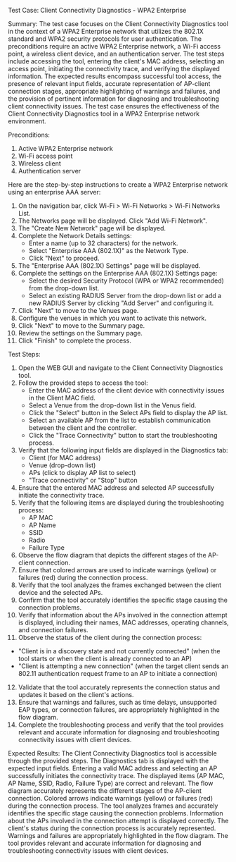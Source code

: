 Test Case: Client Connectivity Diagnostics - WPA2 Enterprise

Summary:
The test case focuses on the Client Connectivity Diagnostics tool in the context of a WPA2 Enterprise network that utilizes the 802.1X standard and WPA2 security protocols for user authentication. The preconditions require an active WPA2 Enterprise network, a Wi-Fi access point, a wireless client device, and an authentication server. The test steps include accessing the tool, entering the client's MAC address, selecting an access point, initiating the connectivity trace, and verifying the displayed information. The expected results encompass successful tool access, the presence of relevant input fields, accurate representation of AP-client connection stages, appropriate highlighting of warnings and failures, and the provision of pertinent information for diagnosing and troubleshooting client connectivity issues. The test case ensures the effectiveness of the Client Connectivity Diagnostics tool in a WPA2 Enterprise network environment.

Preconditions:
1. Active WPA2 Enterprise network
2. Wi-Fi access point
3. Wireless client
4. Authentication server

Here are the step-by-step instructions to create a WPA2 Enterprise network using an enterprise AAA server:
1. On the navigation bar, click Wi-Fi > Wi-Fi Networks > Wi-Fi Networks List.
2. The Networks page will be displayed. Click "Add Wi-Fi Network".
3. The "Create New Network" page will be displayed.
4. Complete the Network Details settings:
   - Enter a name (up to 32 characters) for the network.
   - Select "Enterprise AAA (802.1X)" as the Network Type.
   - Click "Next" to proceed.
5. The "Enterprise AAA (802.1X) Settings" page will be displayed.
6. Complete the settings on the Enterprise AAA (802.1X) Settings page:
   - Select the desired Security Protocol (WPA or WPA2 recommended) from the drop-down list.
   - Select an existing RADIUS Server from the drop-down list or add a new RADIUS Server by clicking "Add Server" and configuring it.
7. Click "Next" to move to the Venues page.
8. Configure the venues in which you want to activate this network.
9. Click "Next" to move to the Summary page.
10. Review the settings on the Summary page.
11. Click "Finish" to complete the process.

Test Steps:
1. Open the WEB GUI and navigate to the Client Connectivity Diagnostics tool.
2. Follow the provided steps to access the tool:
   - Enter the MAC address of the client device with connectivity issues in the Client MAC field.
   - Select a Venue from the drop-down list in the Venus field.
   - Click the "Select" button in the Select APs field to display the AP list.
   - Select an available AP from the list to establish communication between the client and the controller.
   - Click the "Trace Connectivity" button to start the troubleshooting process.
3. Verify that the following input fields are displayed in the Diagnostics tab:
   - Client (for MAC address)
   - Venue (drop-down list)
   - APs (click to display AP list to select)
   - "Trace connectivity" or "Stop" button
4. Ensure that the entered MAC address and selected AP successfully initiate the connectivity trace.
5. Verify that the following items are displayed during the troubleshooting process:
   - AP MAC
   - AP Name
   - SSID
   - Radio
   - Failure Type
6. Observe the flow diagram that depicts the different stages of the AP-client connection.
7. Ensure that colored arrows are used to indicate warnings (yellow) or failures (red) during the connection process.
8. Verify that the tool analyzes the frames exchanged between the client device and the selected APs.
9. Confirm that the tool accurately identifies the specific stage causing the connection problems.
10. Verify that information about the APs involved in the connection attempt is displayed, including their names, MAC addresses, operating channels, and connection failures.
11. Observe the status of the client during the connection process:
   - "Client is in a discovery state and not currently connected" (when the tool starts or when the client is already connected to an AP)
   - "Client is attempting a new connection" (when the target client sends an 802.11 authentication request frame to an AP to initiate a connection)
12. Validate that the tool accurately represents the connection status and updates it based on the client's actions.
13. Ensure that warnings and failures, such as time delays, unsupported EAP types, or connection failures, are appropriately highlighted in the flow diagram.
14. Complete the troubleshooting process and verify that the tool provides relevant and accurate information for diagnosing and troubleshooting connectivity issues with client devices.

Expected Results:
The Client Connectivity Diagnostics tool is accessible through the provided steps.
The Diagnostics tab is displayed with the expected input fields.
Entering a valid MAC address and selecting an AP successfully initiates the connectivity trace.
The displayed items (AP MAC, AP Name, SSID, Radio, Failure Type) are correct and relevant.
The flow diagram accurately represents the different stages of the AP-client connection.
Colored arrows indicate warnings (yellow) or failures (red) during the connection process.
The tool analyzes frames and accurately identifies the specific stage causing the connection problems.
Information about the APs involved in the connection attempt is displayed correctly.
The client's status during the connection process is accurately represented.
Warnings and failures are appropriately highlighted in the flow diagram.
The tool provides relevant and accurate information for diagnosing and troubleshooting connectivity issues with client devices.